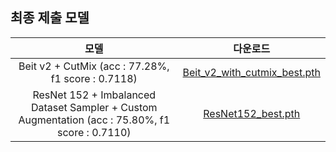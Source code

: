 ## 최종 제출 모델

|모델|다운로드|
|:---------------:|:---------------:|
| Beit v2 + CutMix (acc : 77.28%, f1 score : 0.7118) |[Beit_v2_with_cutmix_best.pth](https://drive.google.com/file/d/1wgG8nU7LDdwk9l-raqfc5Ia4nYeH28T8/view?usp=share_link)|
| ResNet 152 + Imbalanced Dataset Sampler + Custom Augmentation (acc : 75.80%, f1 score : 0.7110) | [ResNet152_best.pth](https://drive.google.com/file/d/11g7rz5UVUw6yC3cjOQHy4H564gMsYlty/view?usp=sharing) |
